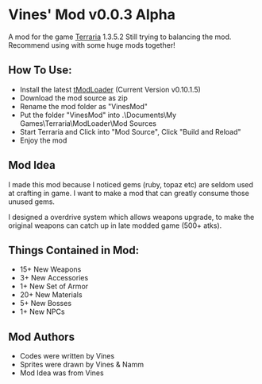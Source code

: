 # Vines' Mod v0.0.3 Alpha
A mod for the game [Terraria](https://en.wikipedia.org/wiki/Terraria) 1.3.5.2
Still trying to balancing the mod.
Recommend using with some huge mods together!

## How To Use:
* Install the latest [tModLoader](https://forums.terraria.org/index.php?threads/1-3-tmodloader-a-modding-api.23726/) (Current Version v0.10.1.5)
* Download the mod source as zip
* Rename the mod folder as "VinesMod"
* Put the folder "VinesMod" into .\Documents\My Games\Terraria\ModLoader\Mod Sources
* Start Terraria and Click into "Mod Source", Click "Build and Reload"
* Enjoy the mod

## Mod Idea
I made this mod because I noticed gems (ruby, topaz etc) are seldom used at crafting in game. I want to make a mod that can greatly consume those unused gems.

I designed a overdrive system which allows weapons upgrade, to make the original weapons can catch up in late modded game (500+ atks).

## Things Contained in Mod:
* 15+ New Weapons
* 3+ New Accessories
* 1+ New Set of Armor
* 20+ New Materials
* 5+ New Bosses
* 1+ New NPCs

## Mod Authors
* Codes were written by Vines
* Sprites were drawn by Vines & Namm
* Mod Idea was from Vines